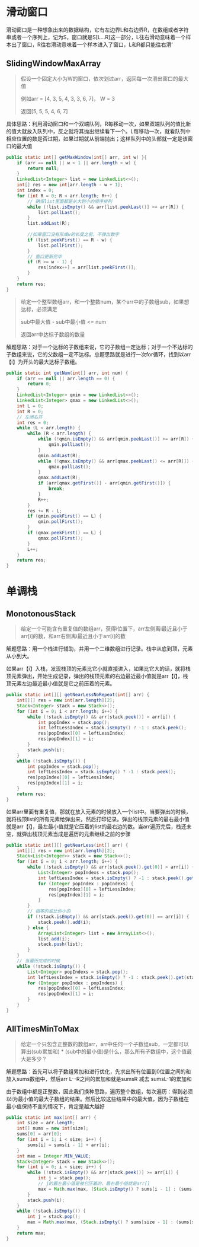 # 滑动窗口

滑动窗口是一种想象出来的数据结构，它有左边界L和右边界R，在数组或者字符串或者一个序列上，记为S，窗口就是S[L...R]这一部分，L往右滑动意味着一个样本出了窗口，R往右滑动意味着一个样本进入了窗口，L和R都只能往右滑‘

## SlidingWindowMaxArray

> 假设一个固定大小为W的窗口，依次划过arr，返回每一次滑出窗口的最大值
>
> 例如arr = [4, 3, 5, 4, 3, 3, 6, 7]， W = 3
>
> 返回[5, 5, 5, 4, 6, 7]

具体思路：利用滑动窗口和一个双端队列，R每移动一次，如果双端队列的值比新的值大就放入队列中，反之就将其抛出继续看下一个。L每移动一次，就看队列中相应位置的数是否过期，如果过期就从前端抛出；这样队列中的头部就一定是该窗口的最大值

```java
public static int[] getMaxWindow(int[] arr, int w) }{
    if (arr == null || w < 1 || arr.length < w) {
        return null;
    }
    LinkedList<Integer> list = new LinkedList<>();
    int[] res = new int[arr.length - w + 1];
    int index = 0;
    for (int R = 0; R < arr.length; R++) {
        // 确保list里面都是从大到小的顺序排列
        while (!list.isEmpty() && arr[list.peekLast()] <= arr[R]) {
            list.pollLast();
        }
        list.addLast(R);
        
        //如果窗口没有形成w的长度之前，不弹出数字
        if (list.peekFirst() == R - w) {
            list.pollFirst();
        }
        // 窗口更新完毕
        if (R >= w - 1) {
            res[index++] = arr[list.peekFirst()];
        }
    }
    return res;
}
```



> 给定一个整型数组arr，和一个整数num，某个arr中的子数组sub，如果想达标，必须满足
>
> sub中最大值 - sub中最小值 <= num
>
> 返回arr中达标子数组的数量

解题思路：对于一个达标的子数组来说，它的子数组一定达标；对于一个不达标的子数组来说，它的父数组一定不达标。总题思路就是进行一次for循环，找到以arr【i】为开头的最大达标子数组。

```java
public static int getNum(int[] arr, int num) {
    if (arr == null || arr.length == 0) {
        return 0;
    }
    LinkedList<Integer> qmin = new LinkedList<>();
    LinkedList<Integer> qmax = new LinkedList<>();
    int L = 0;
    int R = 0;
    // 左闭右开
    int res = 0;
    while (L < arr.length) {
        while (R < arr.length) {
            while (!qmin.isEmpty() && arr[qmin.peekLast()] >= arr[R]) {
                qmin.pollLast();
            }
            qmin.addLast(R);
            while (!qmax.isEmpty() && arr[qmax.peekLast() <= arr[R]]) {
                qmax.pollLast();
            }
            qmax.addLast(R);
            if (arr[qmax.getFirst()] - arr[qmin.getFirst()]) {
                break;
            }
            R++;
        }
        res += R - L;
        if (qmin.peekFirst() == L) {
            qmin.pollFirst();
        }
        if (qmax.peekFirst() == L) {
            qmax.pollFirst();
        }
        L++;
    }
    return res;
}
```



# 单调栈

## MonotonousStack

> 给定一个可能含有重复值的数组arr，获得i位置下，arr左侧离i最近且小于arr[i]的数，和arr右侧离i最近且小于arr[i]的数

解题思路：用一个栈进行辅助，并用一个二维数组进行记录。栈中从底到顶，元素从小到大。

如果arr【i】入栈，发现栈顶的元素比它小就直接进入，如果比它大的话，就将栈顶元素弹出，开始生成记录，弹出的栈顶元素的右边最近最小值就是arr【i】，栈顶元素左边最近最小值就是它之前压着的元素。

```java
public static int[][] getNearLessNoRepeat(int[] arr) {
    int[][] res = new int[arr.length][2];
    Stack<Integer> stack = new Stack<>();
    for (int i = 0; i < arr.length; i++) {
        while (!stack.isEmpty() && arr[stack.peek()] > arr[i]) {
            int popIndex = stack.pop();
            int leftLessIndex = stack.isEmpty() ? -1 : stack.peek();
            res[popIndex][0] = leftLessIndex;
            res[popIndex][1] = i;
        }
        stack.push(i);
    }
    while (!stack.isEmpty()) {
        int popIndex = stack.pop();
        int leftLessIndex = stack.isEmpty() ? -1 : stack.peek();
        res[popIndex][0] = leftLessIndex;
        res[popIndex][1] = i;
    }
    return res;
}
```

如果arr里面有重复值，那就在放入元素的时候放入一个list中。当要弹出的时候，就将栈顶list的所有元素给弹出来，然后打印记录。弹出的栈顶元素的最右最小值就是arr【i】，最左最小值就是它压着的list的最右边的数。当arr遍历完后，栈还未空，就弹出栈顶元素当成是遍历的元素继续之前的步骤

```java
public static int[][] getNearLess(int[] arr) {
    int[][] res = new int[arr.length][2];
    Stack<List<Integer>> stack = new Stack<>();
    for (int i = 0; i < arr.length; i++) {
        while (!stack.isEmpty() && arr[stack.peek().get(0)] > arr[i]) {
            List<Integer> popIndexs = stack.pop();
            int leftLessIndex = stack.isEmpty() ? -1 : stack.peek().get(stack.peek().size() - 1);
            for (Integer popIndex : popIndexs) {
                res[popIndex][0] = leftLessIndex;
                res[popIndex][1] = i;
            }
        }
        // 相等的或比你小的
        if (!stack.isEmpty() && arr[stack.peek().get(0)] == arr[i]) {
            stack.peek().add(i);
        } else {
            ArrayList<Integer> list = new ArrayList<>();
            list.add(i);
            stack.push(list);
        }
    }
    // 当遍历完成的时候
    while (!stack.isEmpty()) {
        List<Integer> popIndexs = stack.pop();
        int leftLessIndex = stack.isEmpty() ? -1 : stack.peek().get(stack.peek().size() - 1);
        for (Integer popIndex : popIndexs) {
            res[popIndex][0] = leftLessIndex;
            res[popIndex][1] = i;
        }
    }
}
```

## AllTimesMinToMax

> 给定一个只包含正整数的数组arr，arr中任何一个子数组sub，一定都可以算出(sub累加和) * (sub中的最小值)是什么，那么所有子数组中，这个值最大是多少？

解题思路：首先可以将子数组累加和进行优化，先求出所有位置到0位置之间的和放入sums数组中，然后arr L--R之间的累加和就是sumsR 减去 sumsL-1的累加和

由于数组中都是正整数，因此我们换种思路，遍历整个数组，每次遍历：得到必须以i为最小值的最大子数组的结果。然后比较这些结果中的最大值，因为子数组在最小值保持不变的情况下，肯定是越大越好

```java
public static int max(int[] arr) {
    int size = arr.length;
    int[] nums = new int[size];
    sums[0] = arr[0];
    for (int i = 1; i < size; i++) {
        sums[i] = sums[i - 1] + arr[i];
    }
    int max = Integer.MIN_VALUE;
    Stack<Integer> stack = new Stack<>();
    for (int i = 0; i < size; i++) {
        while (!stack.isEmpty() && arr[stack.peek()] >= arr[i]) {
            int j = stack.pop();
            // j的最左最小值是被它压着的，最右最小值就是arr[]
            max = Math.max(max, (Stack.isEmpty() ? sums[i - 1] : (sums[i - 1] - sums[stack.peek()])) * arr[j]);
        }
        stack.push(i);
    }
    while (!stack.isEmpty()) {
        int j = stack.pop();
        max = Math.max(max, (Stack.isEmpty() ? sums[size - 1] : (sums[size - 1] - sums[stack.peek()])) * arr[j]);
    }
    return max;
}
```

